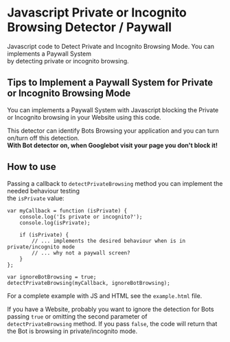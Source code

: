 # Javascript Private or Incognito Browsing Detector / Paywall
Javascript code to Detect Private and Incognito Browsing Mode. You can implements a Paywall System   
by detecting private or incognito browsing.

## Tips to Implement a Paywall System for Private or Incognito Browsing Mode
You can implements a Paywall System with Javascript blocking the Private or Incognito browsing in your Website using this code.  

This detector can identify Bots Browsing your application and you can turn on/turn off this detection.  
**With Bot detector on, when Googlebot visit your page you don't block it!**

## How to use

Passing a callback to `detectPrivateBrowsing` method you can implement the needed behaviour testing  
the `isPrivate` value:

```
var myCallback = function (isPrivate) {
    console.log('Is private or incognito?');
    console.log(isPrivate);
  
    if (isPrivate) {
        // ... implements the desired behaviour when is in private/incognito mode
        // ... why not a paywall screen?
    }
};

var ignoreBotBrowsing = true;
detectPrivateBrowsing(myCallback, ignoreBotBrowsing);
```

For a complete example with JS and HTML see the `example.html` file.

If you have a Website, probably you want to ignore the detection for Bots passing `true` or omitting the second parameter of  
`detectPrivateBrowsing` method. If you pass `false`, the code will return that the Bot is browsing in private/incognito mode.